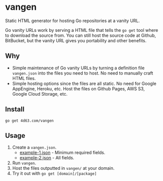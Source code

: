 # vangen

Static HTML generator for hosting Go repositories at a vanity URL.

Go vanity URLs work by serving a HTML file that tells the `go get` tool where to download the source from. You can still host the source code at Github, BitBucket, but the vanity URL gives you portability and other benefits.

## Why
* Simple maintenance of Go vanity URLs by turning a definition file `vangen.json` into the files you need to host. No need to manually craft HTML files.
* Simple hosting options since the files are all static. No need for Google AppEngine, Heroku, etc. Host the files on Github Pages, AWS S3, Google Cloud Storage, etc.

## Install

`go get 4d63.com/vangen`

## Usage

1. Create a `vangen.json`.
   * [example-1.json](example-1.json) - Minimum required fields.
   * [example-2.json](example-2.json) - All fields.
2. Run `vangen`.
3. Host the files outputted in `vangen/` at your domain.
4. Try it out with `go get [domain]/[package]`

